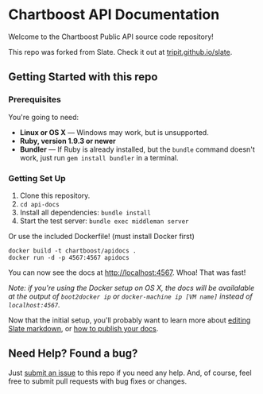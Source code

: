 Chartboost API Documentation
========
Welcome to the Chartboost Public API source code repository!

This repo was forked from Slate. Check it out at [tripit.github.io/slate](http://tripit.github.io/slate).

Getting Started with this repo
------------------------------

### Prerequisites

You're going to need:

 - **Linux or OS X** — Windows may work, but is unsupported.
 - **Ruby, version 1.9.3 or newer**
 - **Bundler** — If Ruby is already installed, but the `bundle` command doesn't work, just run `gem install bundler` in a terminal.

### Getting Set Up

 1. Clone this repository.
 2. `cd api-docs`
 3. Install all dependencies: `bundle install`
 4. Start the test server: `bundle exec middleman server`

Or use the included Dockerfile! (must install Docker first)

```shell
docker build -t chartboost/apidocs .
docker run -d -p 4567:4567 apidocs
```

You can now see the docs at <http://localhost:4567>. Whoa! That was fast!

*Note: if you're using the Docker setup on OS X, the docs will be
availalable at the output of `boot2docker ip` or `docker-machine ip [VM name]` instead of `localhost:4567`.*

Now that the initial setup, you'll probably want to learn more about [editing Slate markdown](https://github.com/tripit/slate/wiki/Markdown-Syntax), or [how to publish your docs](https://github.com/tripit/slate/wiki/Deploying-Slate).


Need Help? Found a bug?
--------------------

Just [submit an issue](https://github.com/Chartboost/api-docs/issues) to this repo if you need any help. And, of course, feel free to submit pull requests with bug fixes or changes.